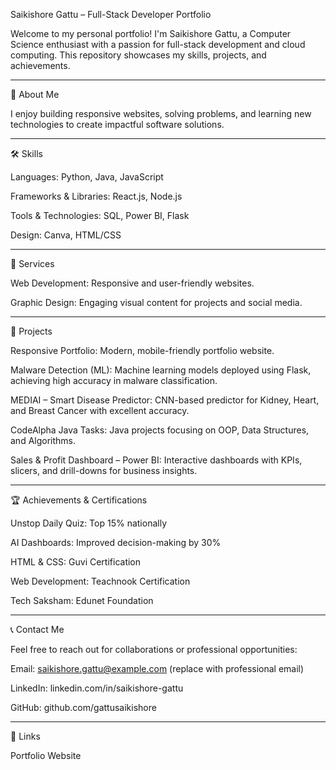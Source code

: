 Saikishore Gattu – Full-Stack Developer Portfolio

Welcome to my personal portfolio! I'm Saikishore Gattu, a Computer Science enthusiast with a passion for full-stack development and cloud computing. This repository showcases my skills, projects, and achievements.


---

🚀 About Me

I enjoy building responsive websites, solving problems, and learning new technologies to create impactful software solutions.


---

🛠 Skills

Languages: Python, Java, JavaScript

Frameworks & Libraries: React.js, Node.js

Tools & Technologies: SQL, Power BI, Flask

Design: Canva, HTML/CSS



---

💼 Services

Web Development: Responsive and user-friendly websites.

Graphic Design: Engaging visual content for projects and social media.



---

📂 Projects

Responsive Portfolio: Modern, mobile-friendly portfolio website.

Malware Detection (ML): Machine learning models deployed using Flask, achieving high accuracy in malware classification.

MEDIAI – Smart Disease Predictor: CNN-based predictor for Kidney, Heart, and Breast Cancer with excellent accuracy.

CodeAlpha Java Tasks: Java projects focusing on OOP, Data Structures, and Algorithms.

Sales & Profit Dashboard – Power BI: Interactive dashboards with KPIs, slicers, and drill-downs for business insights.



---

🏆 Achievements & Certifications

Unstop Daily Quiz: Top 15% nationally

AI Dashboards: Improved decision-making by 30%

HTML & CSS: Guvi Certification

Web Development: Teachnook Certification

Tech Saksham: Edunet Foundation



---

📞 Contact Me

Feel free to reach out for collaborations or professional opportunities:

Email: saikishore.gattu@example.com (replace with professional email)

LinkedIn: linkedin.com/in/saikishore-gattu

GitHub: github.com/gattusaikishore



---

🔗 Links

Portfolio Website

